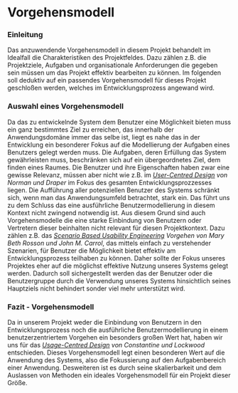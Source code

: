 # Vorgehensmodell
### Einleitung
Das anzuwendende Vorgehensmodell in diesem Projekt behandelt im Idealfall die Charakteristiken des Projektfeldes. Dazu zählen z.B. die Projektziele, Aufgaben und organisationale Anforderungen die gegeben sein müssen um das Projekt effektiv bearbeiten zu können. Im folgenden soll deduktiv auf ein passendes Vorgehensmodell für dieses Projekt geschloßen werden, welches im Entwicklungsprozess angewand wird.

### Auswahl eines Vorgehensmodell
Da das zu entwickelnde System dem Benutzer eine Möglichkeit bieten muss ein ganz bestimmtes Ziel zu erreichen, das innerhalb der Anwendungsdomäne immer das selbe ist, liegt es nahe das in der Entwicklung ein besonderer Fokus auf die Modellierung der Aufgaben eines Benutzers gelegt werden muss. Die Aufgaben, deren Erfüllung das System gewährleisten muss, beschränken sich auf ein übergeordnetes Ziel, dem finden eines Raumes. Die Benutzer und ihre Eigenschaften haben zwar eine gewisse Relevanz, müssen aber nicht wie z.B. im *[User-Centred Design]() von Norman und Draper* im Fokus des gesamten Entwicklungsprozzesses liegen. Die Aufführung aller potenziellen Benutzer des Systems schränkt sich, wenn man das Anwendungsumfeld betrachtet, stark ein. Das führt uns zu dem Schluss das eine ausführliche Benutzermodellierung in diesem Kontext nicht zwingend notwendig ist. Aus diesem Grund sind auch Vorgehensmodelle die eine starke Einbindung von Benutzern oder Vertretern dieser beinhalten nicht relevant für diesen Projektkontext. Dazu zählen z.B. das *[Scenario Based Usability Engineering]() Vorgehen von Mary Beth Rosson und John M. Carrol*, das mittels einfach zu verstehender Szenarien, für Benutzer die Möglichkeit bietet effektiv am Entwicklungsprozess teilhaben zu können. Daher sollte der Fokus unseres Projektes eher auf die möglichst effektive Nutzung unseres Systems gelegt werden. Dadurch soll sichergestellt werden das
der Benutzer oder die Benutzergruppe durch die Verwendung unseres Systems hinsichtlich seines Hauptziels nicht behindert sonder viel mehr unterstützt wird.

### Fazit - Vorgehensmodell
Da in unserem Projekt weder die Einbindung von Benutzern in den Entwicklungsprozess noch die ausführliche Benutzermodellierung in einem benutzerzentriertem Vorgehen ein besonders großen Wert hat, haben wir uns für das *[Usage-Centred Design]() von Constantine und Lockwood* entschieden. Dieses Vorgehensmodell legt einen besonderen Wert auf die Anwendung des Systems, also die Fokussierung auf den Aufgabenbereich einer Anwendung. Desweiteren ist es durch seine skalierbarkeit und dem Auslassen von Methoden ein ideales Vorgehensmodell für ein Projekt dieser Größe.
